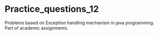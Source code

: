 # Practice_questions_12
Problems based on Exception handling mechanism in java programming.
Part of academic assignments. 
